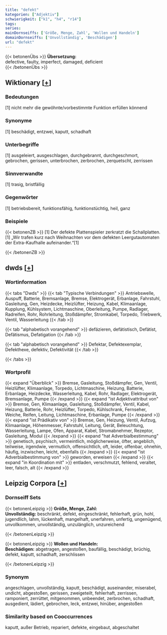 ```yaml
---
title: "defekt"
kategorien: ["Adjektiv"]
schwierigkeit: ["k1", "h4", "r14"]
tags:
series:
mainDornseiffs: ['Größe, Menge, Zahl', 'Wollen und Handeln']
domainDornseiffs: ['Unvollständig', 'Beschädigen']
url: "defekt"
---
```


{{< betonenÜbs >}}
**Übersetzung:**  
defective, faulty, imperfect, damaged, deficient  
{{< /betonenÜbs >}}

## Wiktionary [[+](https://de.wiktionary.org/wiki/defekt)]

### Bedeutungen
[1] nicht mehr die gewöhnte/vorbestimmte Funktion erfüllen könnend  

### Synonyme
[1] beschädigt, entzwei, kaputt, schadhaft  

### Unterbegriffe
[1] ausgeleiert, ausgeschlagen, durchgebrannt, durchgeschmort, gebrochen, gerissen, unterbrochen, zerbrochen, zerquetscht, zerrissen  

### Sinnverwandte
[1] trasig, bristfällig  

### Gegenwörter
[1] betriebsbereit, funktionsfähig, funktionstüchtig, heil, ganz  

### Beispiele
{{< betonenZB >}}
[1] Der defekte Plattenspieler zerkratzt die Schallplatten.  
[1] „Wir trafen kurz nach Weihnachten vor dem defekten Leergutautomaten der Extra-Kaufhalle aufeinander.“[1]  

{{< /betonenZB >}}


## dwds [[+](https://www.dwds.de/wb/defekt)]

### Wortinformation
{{< tabs "Dwds" >}}
{{< tab "Typische Verbindungen" >}}
Antriebswelle, Auspuff, Batterie, Bremsanlage, Bremse, Elektrogerät, Erbanlage, Fahrstuhl, Gasleitung, Gen, Heizdecke, Heizlüfter, Heizung, Kabel, Klimaanlage, Kupplung, Kühlsystem, Lichtmaschine, Oberleitung, Pumpe, Radlager, Radreifen, Rohr, Rohrleitung, Stoßdämpfer, Stromkabel, Torpedo, Triebwerk, Ventil, Wasserleitung
{{< /tab >}}

{{< tab "alphabetisch vorangehend" >}}
defäzieren, defätistisch, Defätist, Defätismus, Defatigation
{{< /tab >}}

{{< tab "alphabetisch vorangehend" >}}
Defektar, Defektexemplar, Defekthexe, defektiv, Defektivität
{{< /tab >}}

{{< /tabs >}}

### Wortprofil
{{< expand "Überblick" >}} Bremse, Gasleitung, Stoßdämpfer, Gen, Ventil, Heizlüfter, Klimaanlage, Torpedo, Lichtmaschine, Heizung, Batterie, Erbanlage, Heizdecke, Wasserleitung, Kabel, Rohr, Radlager, Elektrogerät, Bremsanlage, Pumpe {{< /expand >}}
{{< expand "ist Adjektivattribut von" >}} Bremse, Gen, Klimaanlage, Gasleitung, Stoßdämpfer, Ventil, Kabel, Heizung, Batterie, Rohr, Heizlüfter, Torpedo, Kühlschrank, Fernseher, Weiche, Reifen, Leitung, Lichtmaschine, Erbanlage, Pumpe {{< /expand >}}
{{< expand "ist Prädikativ von" >}} Bremse, Gen, Heizung, Ventil, Aufzug, Klimaanlage, Höhenmesser, Fahrstuhl, Leitung, Gerät, Beleuchtung, Wasserleitung, Lampe, Ofen, Apparat, Kabel, Stromabnehmer, Rezeptor, Gasleitung, Modul {{< /expand >}}
{{< expand "hat Adverbialbestimmung" >}} genetisch, psychisch, vermeintlich, möglicherweise, öfter, angeblich, teilweise, irgendwie, vermutlich, offensichtlich, oft, leider, offenbar, ohnehin, häufig, inzwischen, leicht, ebenfalls {{< /expand >}}
{{< expand "ist Adverbialbestimmung von" >}} geworden, erweisen {{< /expand >}}
{{< expand "in Koordination mit" >}} entladen, verschmutzt, fehlend, veraltet, leer, falsch, alt {{< /expand >}}

## Leipzig Corpora [[+](https://corpora.uni-leipzig.de/en/res?word=defekt&corpusId=deu_newscrawl-public_2018)]

### Dornseiff Sets
{{< betonenLeipzig >}}
**Größe, Menge, Zahl:**  
**Unvollständig:** beschränkt, defekt, eingeschränkt, fehlerhaft, grün, hohl, jugendlich, lahm, lückenhaft, mangelhaft, unerfahren, unfertig, ungenügend, unvollkommen, unvollständig, unzulänglich, unzureichend  

{{< /betonenLeipzig >}}


{{< betonenLeipzig >}}
**Wollen und Handeln:**  
**Beschädigen:** abgetragen, angestoßen, baufällig, beschädigt, brüchig, defekt, kaputt, schadhaft, zerschlissen  

{{< /betonenLeipzig >}}

### Synonym
angeschlagen, unvollständig, kaputt, beschädigt, auseinander, miserabel, undicht, abgestoßen, gerissen, zweigeteilt, fehlerhaft, zerrissen, ramponiert, zerrüttet, mitgenommen, unbeendet, zerbrochen, schadhaft, ausgedient, lädiert, gebrochen, leck, entzwei, hinüber, angestoßen


### Similarity based on Cooccurrences
kaputt, außer Betrieb, repariert, defekte, eingebaut, abgeschaltet

